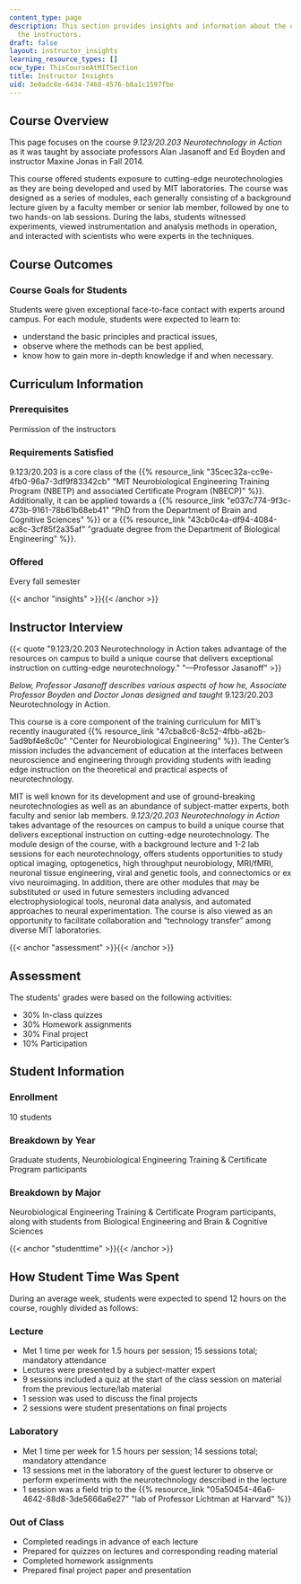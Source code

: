 ```yaml
---
content_type: page
description: This section provides insights and information about the course from
  the instructors.
draft: false
layout: instructor_insights
learning_resource_types: []
ocw_type: ThisCourseAtMITSection
title: Instructor Insights
uid: 3e0adc8e-6434-7468-4576-b8a1c1597fbe
---
```

## Course Overview

This page focuses on the course _9.123/20.203 Neurotechnology in Action_ as it was taught by associate professors Alan Jasanoff and Ed Boyden and instructor Maxine Jonas in Fall 2014.

This course offered students exposure to cutting-edge neurotechnologies as they are being developed and used by MIT laboratories. The course was designed as a series of modules, each generally consisting of a background lecture given by a faculty member or senior lab member, followed by one to two hands-on lab sessions. During the labs, students witnessed experiments, viewed instrumentation and analysis methods in operation, and interacted with scientists who were experts in the techniques.

## Course Outcomes

### Course Goals for Students

Students were given exceptional face-to-face contact with experts around campus. For each module, students were expected to learn to:

- understand the basic principles and practical issues,
- observe where the methods can be best applied,
- know how to gain more in-depth knowledge if and when necessary.

## Curriculum Information

### Prerequisites

Permission of the instructors

### Requirements Satisfied

9.123/20.203 is a core class of the {{% resource_link "35cec32a-cc9e-4fb0-96a7-3df9f83342cb" "MIT Neurobiological Engineering Training Program (NBETP) and associated Certificate Program (NBECP)" %}}. Additionally, it can be applied towards a {{% resource_link "e037c774-9f3c-473b-9161-78b61b68eb41" "PhD from the Department of Brain and Cognitive Sciences" %}} or a {{% resource_link "43cb0c4a-df94-4084-ac8c-3cf85f2a35af" "graduate degree from the Department of Biological Engineering" %}}.

### Offered

Every fall semester

{{< anchor "insights" >}}{{< /anchor >}}

## Instructor Interview

{{< quote "9.123/20.203 Neurotechnology in Action takes advantage of the resources on campus to build a unique course that delivers exceptional instruction on cutting-edge neurotechnology." "—Professor Jasanoff" >}}

_Below, Professor Jasanoff describes various aspects of how he, Associate Professor Boyden and Doctor Jonas designed and taught_ 9.123/20.203 Neurotechnology in Action.

This course is a core component of the training curriculum for MIT’s recently inaugurated {{% resource_link "47cba8c6-8c52-4fbb-a62b-5ad9bf4e8c0c" "Center for Neurobiological Engineering" %}}. The Center’s mission includes the advancement of education at the interfaces between neuroscience and engineering through providing students with leading edge instruction on the theoretical and practical aspects of neurotechnology.

MIT is well known for its development and use of ground-breaking neurotechnologies as well as an abundance of subject-matter experts, both faculty and senior lab members. _9.123/20.203 Neurotechnology in Action_ takes advantage of the resources on campus to build a unique course that delivers exceptional instruction on cutting-edge neurotechnology. The module design of the course, with a background lecture and 1-2 lab sessions for each neurotechnology, offers students opportunities to study optical imaging, optogenetics, high throughput neurobiology, MRI/fMRI, neuronal tissue engineering, viral and genetic tools, and connectomics or ex vivo neuroimaging. In addition, there are other modules that may be substituted or used in future semesters including advanced electrophysiological tools, neuronal data analysis, and automated approaches to neural experimentation. The course is also viewed as an opportunity to facilitate collaboration and “technology transfer” among diverse MIT laboratories.

{{< anchor "assessment" >}}{{< /anchor >}}

## Assessment

The students' grades were based on the following activities:

- 30% In-class quizzes
- 30% Homework assignments
- 30% Final project
- 10% Participation

## Student Information

### Enrollment

10 students

### Breakdown by Year

Graduate students, Neurobiological Engineering Training & Certificate Program participants 

### Breakdown by Major

Neurobiological Engineering Training & Certificate Program participants, along with students from Biological Engineering and Brain & Cognitive Sciences

{{< anchor "studenttime" >}}{{< /anchor >}}

## How Student Time Was Spent

During an average week, students were expected to spend 12 hours on the course, roughly divided as follows:

### Lecture

- Met 1 time per week for 1.5 hours per session; 15 sessions total; mandatory attendance
- Lectures were presented by a subject-matter expert
- 9 sessions included a quiz at the start of the class session on material from the previous lecture/lab material
- 1 session was used to discuss the final projects
- 2 sessions were student presentations on final projects

### Laboratory

- Met 1 time per week for 1.5 hours per session; 14 sessions total; mandatory attendance
- 13 sessions met in the laboratory of the guest lecturer to observe or perform experiments with the neurotechnology described in the lecture
- 1 session was a field trip to the {{% resource_link "05a50454-46a6-4642-88d8-3de5666a6e27" "lab of Professor Lichtman at Harvard" %}}

### Out of Class

- Completed readings in advance of each lecture
- Prepared for quizzes on lectures and corresponding reading material
- Completed homework assignments
- Prepared final project paper and presentation